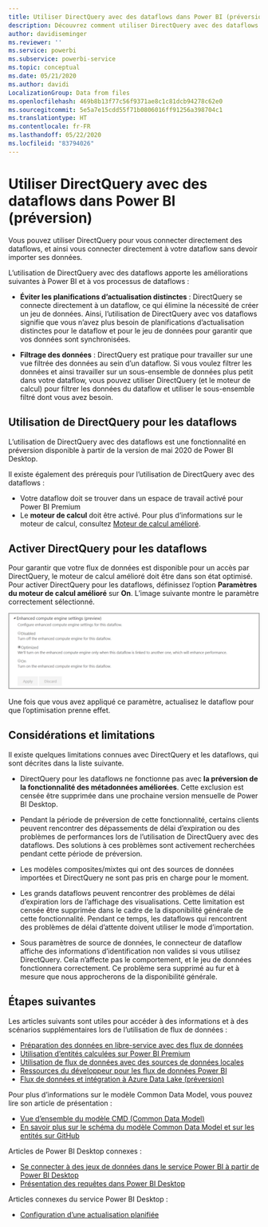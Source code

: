```yaml
---
title: Utiliser DirectQuery avec des dataflows dans Power BI (préversion)
description: Découvrez comment utiliser DirectQuery avec des dataflows dans Power BI
author: davidiseminger
ms.reviewer: ''
ms.service: powerbi
ms.subservice: powerbi-service
ms.topic: conceptual
ms.date: 05/21/2020
ms.author: davidi
LocalizationGroup: Data from files
ms.openlocfilehash: 469b8b13f77c56f9371ae8c1c81dcb94278c62e0
ms.sourcegitcommit: 5e5a7e15cdd55f71b0806016ff91256a398704c1
ms.translationtype: HT
ms.contentlocale: fr-FR
ms.lasthandoff: 05/22/2020
ms.locfileid: "83794026"
---
```

# <a name="use-directquery-with-dataflows-in-power-bi-preview"></a>Utiliser DirectQuery avec des dataflows dans Power BI (préversion)

Vous pouvez utiliser DirectQuery pour vous connecter directement des dataflows, et ainsi vous connecter directement à votre dataflow sans devoir importer ses données. 

L’utilisation de DirectQuery avec des dataflows apporte les améliorations suivantes à Power BI et à vos processus de dataflows :

* **Éviter les planifications d’actualisation distinctes** : DirectQuery se connecte directement à un dataflow, ce qui élimine la nécessité de créer un jeu de données. Ainsi, l’utilisation de DirectQuery avec vos dataflows signifie que vous n’avez plus besoin de planifications d’actualisation distinctes pour le dataflow et pour le jeu de données pour garantir que vos données sont synchronisées.

* **Filtrage des données** : DirectQuery est pratique pour travailler sur une vue filtrée des données au sein d’un dataflow. Si vous voulez filtrer les données et ainsi travailler sur un sous-ensemble de données plus petit dans votre dataflow, vous pouvez utiliser DirectQuery (et le moteur de calcul) pour filtrer les données du dataflow et utiliser le sous-ensemble filtré dont vous avez besoin.


## <a name="using-directquery-for-dataflows"></a>Utilisation de DirectQuery pour les dataflows

L’utilisation de DirectQuery avec des dataflows est une fonctionnalité en préversion disponible à partir de la version de mai 2020 de Power BI Desktop. 

Il existe également des prérequis pour l’utilisation de DirectQuery avec des dataflows :

* Votre dataflow doit se trouver dans un espace de travail activé pour Power BI Premium
* Le **moteur de calcul** doit être activé. Pour plus d’informations sur le moteur de calcul, consultez [Moteur de calcul amélioré](service-dataflows-enhanced-compute-engine.md).

## <a name="enable-directquery-for-dataflows"></a>Activer DirectQuery pour les dataflows

Pour garantir que votre flux de données est disponible pour un accès par DirectQuery, le moteur de calcul amélioré doit être dans son état optimisé. Pour activer DirectQuery pour les dataflows, définissez l’option **Paramètres du moteur de calcul amélioré** sur **On**. L’image suivante montre le paramètre correctement sélectionné.

![Activer le moteur de calcul amélioré pour les dataflows](media/service-dataflows-directquery/dataflows-directquery-01.png)

Une fois que vous avez appliqué ce paramètre, actualisez le dataflow pour que l’optimisation prenne effet. 


## <a name="considerations-and-limitations"></a>Considérations et limitations

Il existe quelques limitations connues avec DirectQuery et les dataflows, qui sont décrites dans la liste suivante.

* DirectQuery pour les dataflows ne fonctionne pas avec **la préversion de la fonctionnalité des métadonnées améliorées**. Cette exclusion est censée être supprimée dans une prochaine version mensuelle de Power BI Desktop.

* Pendant la période de préversion de cette fonctionnalité, certains clients peuvent rencontrer des dépassements de délai d’expiration ou des problèmes de performances lors de l’utilisation de DirectQuery avec des dataflows. Des solutions à ces problèmes sont activement recherchées pendant cette période de préversion.

* Les modèles composites/mixtes qui ont des sources de données importées et DirectQuery ne sont pas pris en charge pour le moment.

* Les grands dataflows peuvent rencontrer des problèmes de délai d’expiration lors de l’affichage des visualisations. Cette limitation est censée être supprimée dans le cadre de la disponibilité générale de cette fonctionnalité. Pendant ce temps, les dataflows qui rencontrent des problèmes de délai d’attente doivent utiliser le mode d’importation.

* Sous paramètres de source de données, le connecteur de dataflow affiche des informations d’identification non valides si vous utilisez DirectQuery. Cela n’affecte pas le comportement, et le jeu de données fonctionnera correctement. Ce problème sera supprimé au fur et à mesure que nous approcherons de la disponibilité générale.



## <a name="next-steps"></a>Étapes suivantes

Les articles suivants sont utiles pour accéder à des informations et à des scénarios supplémentaires lors de l’utilisation de flux de données :

* [Préparation des données en libre-service avec des flux de données](service-dataflows-overview.md)
* [Utilisation d’entités calculées sur Power BI Premium](service-dataflows-computed-entities-premium.md)
* [Utilisation de flux de données avec des sources de données locales](service-dataflows-on-premises-gateways.md)
* [Ressources du développeur pour les flux de données Power BI](service-dataflows-developer-resources.md)
* [Flux de données et intégration à Azure Data Lake (préversion)](service-dataflows-azure-data-lake-integration.md)

Pour plus d’informations sur le modèle Common Data Model, vous pouvez lire son article de présentation :
* [Vue d’ensemble du modèle CMD (Common Data Model) ](https://docs.microsoft.com/powerapps/common-data-model/overview)
* [En savoir plus sur le schéma du modèle Common Data Model et sur les entités sur GitHub](https://github.com/Microsoft/CDM)

Articles de Power BI Desktop connexes :

* [Se connecter à des jeux de données dans le service Power BI à partir de Power BI Desktop](../connect-data/desktop-report-lifecycle-datasets.md)
* [Présentation des requêtes dans Power BI Desktop](desktop-query-overview.md)

Articles connexes du service Power BI Desktop :
* [Configuration d’une actualisation planifiée](../connect-data/refresh-scheduled-refresh.md)

